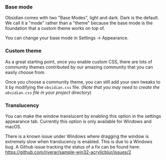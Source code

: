 ### Base mode

Obsidian comes with two "Base Modes", light and dark. Dark is the default. We call it a "mode" rather than a "theme" because the base mode is the foundation that a custom theme works on top of.

You can change your base mode in Settings -> Appearance.

### Custom theme

As a great starting point, once you enable custom CSS, there are lots of community themes contributed by our amazing community that you can easily choose from.

Once you choose a community theme, you can still add your own tweaks to it by modifying the `obsidian.css` file. (*Note that you may need to create the `obsidian.css` file in your project directory*)

### Translucency

You can make the window translucent by enabling this option in the settings appearance tab. Currently this option is only available for Windows and macOS.

There is a known issue under Windows where dragging the window is extremely slow when translucency is enabled. This is due to a Windows bug. A Github issue tracking the status of a fix can be found here: https://github.com/riverar/sample-win32-acrylicblur/issues/2
